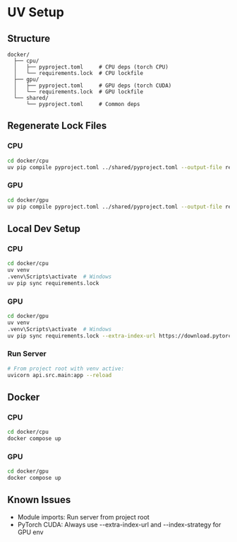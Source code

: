 # UV Setup

## Structure
```
docker/
  ├── cpu/
  │   ├── pyproject.toml     # CPU deps (torch CPU)
  │   └── requirements.lock  # CPU lockfile
  ├── gpu/
  │   ├── pyproject.toml     # GPU deps (torch CUDA)
  │   └── requirements.lock  # GPU lockfile
  └── shared/
      └── pyproject.toml     # Common deps
```

## Regenerate Lock Files

### CPU
```bash
cd docker/cpu
uv pip compile pyproject.toml ../shared/pyproject.toml --output-file requirements.lock
```

### GPU
```bash
cd docker/gpu
uv pip compile pyproject.toml ../shared/pyproject.toml --output-file requirements.lock
```

## Local Dev Setup

### CPU
```bash
cd docker/cpu
uv venv
.venv\Scripts\activate  # Windows
uv pip sync requirements.lock
```

### GPU
```bash
cd docker/gpu
uv venv
.venv\Scripts\activate  # Windows
uv pip sync requirements.lock --extra-index-url https://download.pytorch.org/whl/cu121 --index-strategy unsafe-best-match
```

### Run Server
```bash
# From project root with venv active:
uvicorn api.src.main:app --reload
```

## Docker

### CPU
```bash
cd docker/cpu
docker compose up
```

### GPU
```bash
cd docker/gpu
docker compose up
```

## Known Issues
- Module imports: Run server from project root
- PyTorch CUDA: Always use --extra-index-url and --index-strategy for GPU env

